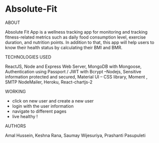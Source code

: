 # Absolute-Fit


ABOUT

Absolute Fit App is a wellness tracking app for monitoring and tracking fitness-related metrics such as daily food consumption level, exercise duration, and nutrition points. In addition to that, this app will help users to know their health status by calculating their BMI and BMR.

TECHNOLOGIES USED

ReactJS, Node and Express Web Server,
MongoDB with Mongoose,
Authentication using Passport / JWT with Bcrypt –Nodejs,
Sensitive information protected and secured,
Material UI – CSS library,
Moment ,
SMTP NodeMailer,
Heroku,
React-chartjs-2

WORKING

* click on new user and create a new user
* login with the user information
![]()
* navigate to different pages
* live healthy !

AUTHORS

Amal Hussein, 
Keshna Rana, 
Saumay Wijesuriya,
Prashanti Pasupuleti



